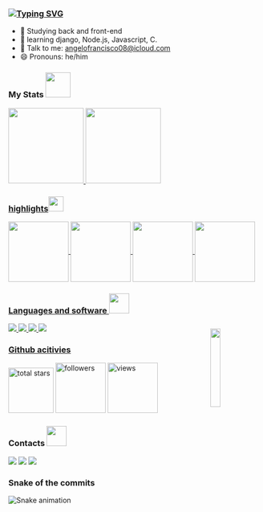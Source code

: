 ### [![Typing SVG](https://readme-typing-svg.herokuapp.com?font=Fira+Code&duration=2000&pause=1000&color=F2F7A7&center=falso&vCenter=falso&width=435&lines=Ol%C3%A1%2C+eu+sou+o+%C3%82ngelo+%F0%9F%96%96;Olhe+o+meu+perfil+%F0%9F%98%8E%E2%9C%A8;J%C3%A1+olhou%3F+%F0%9F%91%80;O+que+achou%3F+bom%2C+n%C3%A9%3F!+%F0%9F%A6%B8%E2%80%8D%E2%99%82%EF%B8%8F;Se+sim%2C+me+mande+um+mensagem+%F0%9F%93%A8)](https://git.io/typing-svg)

- 🔭 Studying back and front-end
- 🌱 learning django, Node.js, Javascript, C.
- 💬 Talk to me: angelofrancisco08@icloud.com
- 😄 Pronouns: he/him

### My Stats             <img src="https://media.giphy.com/media/WUlplcMpOCEmTGBtBW/giphy.gif" width="50">
<a href="https://github.com/angelofran">
<img height="150em" src="https://github-readme-stats.vercel.app/api?username=angelofran&show_icons=true&theme=dark&include_all_commits=true&count_private=true"/>
<img height="150em" src="https://github-readme-stats.vercel.app/api/top-langs/?username=angelofran&layout=compact&langs_count=7&theme=dark"/>
  
### highlights<img src="https://media.giphy.com/media/fvT2uzkzsSWmmkvl5g/giphy.gif" width="30px">
<img align="center" height="120em" src="https://github-readme-stats.vercel.app/api/pin/?username=angelofran&repo=angelofran"/>
<img align="center" height="120em" src="https://github-readme-stats.vercel.app/api/pin/?username=angelofran&repo=Bot-discord"/>
<img align="center" height="120em" src="https://github-readme-stats.vercel.app/api/pin/?username=angelofran&repo=Gerador-de-senhas"/>
<img align="center" height="120em" src="https://github-readme-stats.vercel.app/api/pin/?username=angelofran&repo=gerenciador-de-senhas-com-python"/>
  
### Languages and software <img src="https://gifimage.net/wp-content/uploads/2018/06/tecnologia-gif-animado.gif" width="40px">
<img style = "margin-top: 10px;" align="right" width = "20%" src="https://media1.giphy.com/media/BnkbPIXYr0DTUBpOHF/giphy.gif?cid=6c09b952kgx0uuagghzw9fu7imalkttvx3q99s5bvv42f32m&rid=giphy.gif&ct=s">
<img src="https://img.shields.io/badge/HTML5-E34F26?style=style=flat-square&logo=html5&logoColor=white">
<img src="https://img.shields.io/badge/CSS3-1572B6?style=style=flat-square&logo=css3&logoColor=white">
<img src="https://img.shields.io/badge/Python-fff?style=style=flat-square&logo=python&logoColor=green">
<img src="https://img.shields.io/badge/MySql-white?style=style=flat-square&logo=mysql&logoColor=green">
 
### Github acitivies
<p align="left">
  <a href="https://github.com/angelofran?tab=repositories&sort=stargazers">
    <img alt="total stars" title="Total stars on GitHub" src="https://custom-icon-badges.herokuapp.com/badge/dynamic/json?logo=star&color=55960c&labelColor=488207&label=Stars&style=for-the-badge&query=%24.stars&url=https://api.github-star-counter.workers.dev/user/angelofran"  width="90px"/></a>
  <a href="https://github.com/angelofran?tab=followers">
    <img alt="followers" title="Follow me on Github" src="https://custom-icon-badges.herokuapp.com/github/followers/angelofran?color=236ad3&labelColor=1155ba&style=for-the-badge&logo=person-add&label=Follow&logoColor=white" width="100px"/></a>
  <a href="https://github.com/angelofran">
    <img alt="views" title="GitHub profile views" src="https://shields-io-visitor-counter.herokuapp.com/badge?page=angelofran&style=for-the-badge" width="100px" /></a>
</p>
  
### Contacts  <img src="https://thumbs.gfycat.com/SingleInsecureAnhinga-max-1mb.gif" width="40px">
<a href="https://www.instagram.com/angelofran_/" target="_blank"><img src="https://img.shields.io/badge/-Instagram-%23E4405F?style=for-the-badge&logo=instagram&logoColor=white" target="_blank"></a>
<a href = "mailto:angelofrancisco08@icloud.com"><img src="https://img.shields.io/badge/-Gmail-%23333?style=for-the-badge&logo=gmail&logoColor=white" target="_blank"></a>
  <a href = "https://wa.me/244926422462?text=Oi, vim do github."><img src="https://img.shields.io/badge/-Whatsapp-00ff00?style=for-the-badge&logo=whatsapp&logoColor=white" target="_blank"></a>
### Snake of the commits 

![Snake animation](https://github.com/angelofran/angelofran/blob/output/github-contribution-grid-snake.svg)
